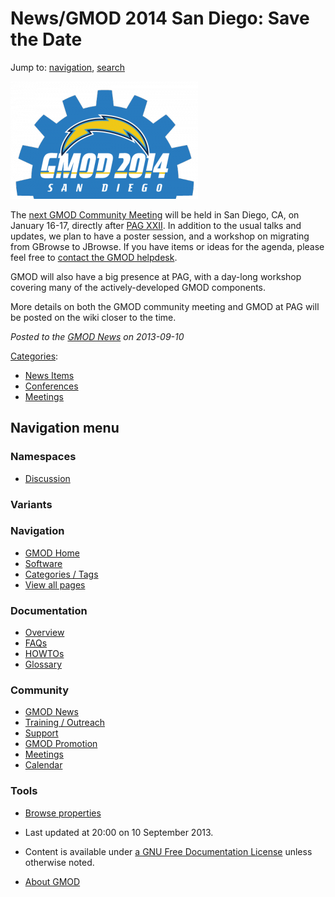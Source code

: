 



<span id="top"></span>




# <span dir="auto">News/GMOD 2014 San Diego: Save the Date</span>






Jump to: [navigation](#mw-navigation), [search](#p-search)




<a href="../File:2014-gmod-san-diego.png" class="image"><img
src="https://raw.githubusercontent.com/GMOD/gmod.github.io/main/mediawiki/images/thumb/e/e1/2014-gmod-san-diego.png/300px-2014-gmod-san-diego.png"
srcset="https://raw.githubusercontent.com/GMOD/gmod.github.io/main/mediawiki/images/thumb/e/e1/2014-gmod-san-diego.png/450px-2014-gmod-san-diego.png 1.5x, https://raw.githubusercontent.com/GMOD/gmod.github.io/main/mediawiki/images/e/e1/2014-gmod-san-diego.png 2x"
width="300" height="188" alt="2014-gmod-san-diego.png" /></a>



The [next GMOD Community
Meeting](../Jan_2014_GMOD_Meeting "Jan 2014 GMOD Meeting") will be held
in San Diego, CA, on January 16-17, directly after
<a href="http://intl-pag.org" class="external text" rel="nofollow">PAG
XXII</a>. In addition to the usual talks and updates, we plan to have a
poster session, and a workshop on migrating from GBrowse to JBrowse. If
you have items or ideas for the agenda, please feel free to
<a href="mailto:help@gmod.org" class="external text"
rel="nofollow">contact the GMOD helpdesk</a>.

GMOD will also have a big presence at PAG, with a day-long workshop
covering many of the actively-developed GMOD components.

More details on both the GMOD community meeting and GMOD at PAG will be
posted on the wiki closer to the time.

  



*Posted to the [GMOD News](../GMOD_News "GMOD News") on 2013-09-10*






[Categories](../Special%3ACategories "Special%3ACategories"):

- [News Items](../Category%3ANews_Items "Category%3ANews Items")
- [Conferences](../Category%3AConferences "Category%3AConferences")
- [Meetings](../Category%3AMeetings "Category%3AMeetings")






## Navigation menu



### Namespaces


- <span id="ca-talk"><a
  href="http://gmod.org/mediawiki/index.php?title=Talk:News/GMOD_2014_San_Diego%3A_Save_the_Date&amp;action=edit&amp;redlink=1"
  accesskey="t"
  title="Discussion about the content page [t]">Discussion</a></span>


### 

### Variants[](#)








<a href="../Main_Page"
style="background-image: url(../../images/GMOD-cogs.png);"
title="Visit the main page"></a>


### Navigation



- <span id="n-GMOD-Home">[GMOD Home](../Main_Page)</span>
- <span id="n-Software">[Software](../GMOD_Components)</span>
- <span id="n-Categories-.2F-Tags">[Categories /
  Tags](../Categories)</span>
- <span id="n-View-all-pages">[View all
  pages](../Special:AllPages)</span>




### Documentation



- <span id="n-Overview">[Overview](../Overview)</span>
- <span id="n-FAQs">[FAQs](../Category%3AFAQ)</span>
- <span id="n-HOWTOs">[HOWTOs](../Category%3AHOWTO)</span>
- <span id="n-Glossary">[Glossary](../Glossary)</span>




### Community



- <span id="n-GMOD-News">[GMOD News](../GMOD_News)</span>
- <span id="n-Training-.2F-Outreach">[Training /
  Outreach](../Training_and_Outreach)</span>
- <span id="n-Support">[Support](../Support)</span>
- <span id="n-GMOD-Promotion">[GMOD Promotion](../GMOD_Promotion)</span>
- <span id="n-Meetings">[Meetings](../Meetings)</span>
- <span id="n-Calendar">[Calendar](../Calendar)</span>




### Tools

- <span id="t-smwbrowselink"><a href="../Special%3ABrowse/News-2FGMOD_2014_San_Diego%3A_Save_the_Date"
  rel="smw-browse">Browse properties</a></span>



- <span id="footer-info-lastmod">Last updated at 20:00 on 10 September
  2013.</span>
<!-- - <span id="footer-info-viewcount">15,409 page views.</span> -->
- <span id="footer-info-copyright">Content is available under
  <a href="http://www.gnu.org/licenses/fdl-1.3.html" class="external"
  rel="nofollow">a GNU Free Documentation License</a> unless otherwise
  noted.</span>

<!-- -->

- <span id="footer-places-about">[About
  GMOD](../GMOD%3AAbout "GMOD%3AAbout")</span>

<!-- -->




